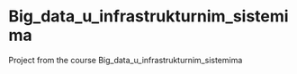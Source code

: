 # Big_data_u_infrastrukturnim_sistemima
Project from the course Big_data_u_infrastrukturnim_sistemima
